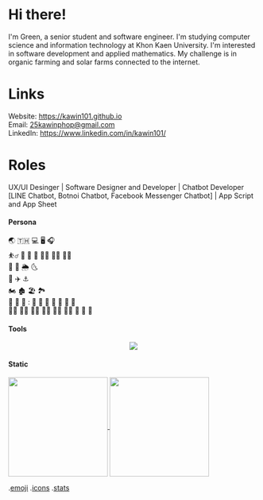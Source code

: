 # Hi there!
 I'm Green, a senior student and software engineer. I'm studying computer science and information technology at Khon Kaen University. I'm interested in software development and applied mathematics. My challenge is in organic farming and solar farms connected to the internet.

# Links
Website: https://kawin101.github.io \
Email: 25kawinphop@gmail.com \
LinkedIn: https://www.linkedin.com/in/kawin101/

# Roles
UX/UI Desinger | Software Designer and Developer | Chatbot Developer [LINE Chatbot, Botnoi Chatbot, Facebook Messenger Chatbot] | App Script and App Sheet

#### Persona
:earth_asia:	:thailand:	:computer:	:desktop_computer:	:headphones:	\
:basketball_man: :basketball:	:diving_mask: :football:	:swimming_man:	:mountain_biking_man:	:man_playing_water_polo:	\
:rainbow:	:ocean:	:sun_behind_rain_cloud:	:last_quarter_moon_with_face:	\
:aerial_tramway:	:airplane:	:anchor:	\
:motorcycle:	:derelict_house:	:beach_umbrella:	:national_park:	\
:tea:	:shrimp:	:rice_ball:	:	:bento:	:curry:	:ramen:	:green_salad:	:sandwich:	:broccoli:	:banana:	\
:merman:	:mage_man:	:technologist:	:man_technologist:	:man_student:	:student:	:handshake:	:call_me_hand:	:japanese_goblin:	

#### Tools
<p align="center">
  <a href="https://skillicons.dev">
    <img src="https://skillicons.dev/icons?i=docker,github,angular,bootstrap,django,figma,flutter,dart,firebase,java,js,jquery,linux,nodejs,mongodb,php,mysql,postman,powershell,py,stackoverflow,vscode" />
  </a>
</p>

#### Static
<a href="https://github.com/anuraghazra/github-readme-stats">
  <img height=200 align="center" src="https://github-readme-stats.vercel.app/api?username=kawin101" />
</a>
<a href="https://github.com/anuraghazra/convoychat">
  <img height=200 align="center" src="https://github-readme-stats.vercel.app/api/top-langs?username=kawin101&layout=compact&langs_count=8&card_width=320" />
</a>

.[emoji](https://github.com/ikatyang/emoji-cheat-sheet/blob/master/README.md) .[icons](https://github.com/tandpfun/skill-icons) .[stats](https://github.com/anuraghazra/github-readme-stats#compact-language-card-layout)
